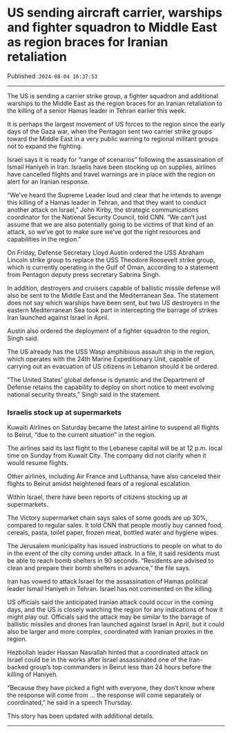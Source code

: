 # US sending aircraft carrier, warships and fighter squadron to Middle East as region braces for Iranian retaliation

Published :`2024-08-04 16:37:53`

---

The US is sending a carrier strike group, a fighter squadron and additional warships to the Middle East as the region braces for an Iranian retaliation to the killing of a senior Hamas leader in Tehran earlier this week.

It is perhaps the largest movement of US forces to the region since the early days of the Gaza war, when the Pentagon sent two carrier strike groups toward the Middle East in a very public warning to regional militant groups not to expand the fighting.

Israel says it is ready for “range of scenarios” following the assassination of Ismail Haniyeh in Iran. Israelis have been stocking up on supplies, airlines have cancelled flights and travel warnings are in place with the region on alert for an Iranian response.

“We’ve heard the Supreme Leader loud and clear that he intends to avenge this killing of a Hamas leader in Tehran, and that they want to conduct another attack on Israel,” John Kirby, the strategic communications coordinator for the National Security Council, told CNN. “We can’t just assume that we are also potentially going to be victims of that kind of an attack, so we’ve got to make sure we’ve got the right resources and capabilities in the region.”

On Friday, Defense Secretary Lloyd Austin ordered the USS Abraham Lincoln strike group to replace the USS Theodore Roosevelt strike group, which is currently operating in the Gulf of Oman, according to a statement from Pentagon deputy press secretary Sabrina Singh.

In addition, destroyers and cruisers capable of ballistic missile defense will also be sent to the Middle East and the Mediterranean Sea. The statement does not say which warships have been sent, but two US destroyers in the eastern Mediterranean Sea took part in intercepting the barrage of strikes Iran launched against Israel in April.

Austin also ordered the deployment of a fighter squadron to the region, Singh said.

The US already has the USS Wasp amphibious assault ship in the region, which operates with the 24th Marine Expeditionary Unit, capable of carrying out an evacuation of US citizens in Lebanon should it be ordered.

“The United States’ global defense is dynamic and the Department of Defense retains the capability to deploy on short notice to meet evolving national security threats,” Singh said in the statement.

### Israelis stock up at supermarkets

Kuwaiti Airlines on Saturday became the latest airline to suspend all flights to Beirut, “due to the current situation” in the region.

The airlines said its last flight to the Lebanese capital will be at 12 p.m. local time on Sunday from Kuwait City. The company did not clarify when it would resume flights.

Other airlines, including Air France and Lufthansa, have also canceled their flights to Beirut amidst heightened fears of a regional escalation.

Within Israel, there have been reports of citizens stocking up at supermarkets.

The Victory supermarket chain says sales of some goods are up 30%, compared to regular sales. It told CNN that people mostly buy canned food, cereals, pasta, toilet paper, frozen meat, bottled water and hygiene wipes.

The Jerusalem municipality has issued instructions to people on what to do in the event of the city coming under attack. In a file, it said residents must be able to reach bomb shelters in 90 seconds. “Residents are advised to clean and prepare their bomb shelters in advance,” the file says.

Iran has vowed to attack Israel for the assassination of Hamas political leader Ismail Haniyeh in Tehran. Israel has not commented on the killing.

US officials said the anticipated Iranian attack could occur in the coming days, and the US is closely watching the region for any indications of how it might play out. Officials said the attack may be similar to the barrage of ballistic missiles and drones Iran launched against Israel in April, but it could also be larger and more complex, coordinated with Iranian proxies in the region.

Hezbollah leader Hassan Nasrallah hinted that a coordinated attack on Israel could be in the works after Israel assassinated one of the Iran-backed group’s top commanders in Beirut less than 24 hours before the killing of Haniyeh.

“Because they have picked a fight with everyone, they don’t know where the response will come from … the response will come separately or coordinated,” he said in a speech Thursday.

This story has been updated with additional details.

---

